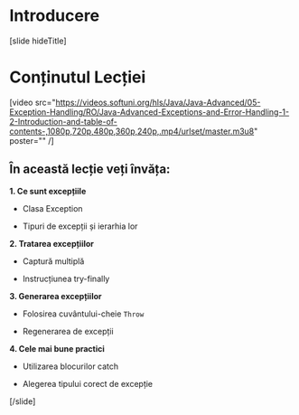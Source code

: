 # Introducere

[slide hideTitle]

# Conținutul Lecției

[video src="https://videos.softuni.org/hls/Java/Java-Advanced/05-Exception-Handling/RO/Java-Advanced-Exceptions-and-Error-Handling-1-2-Introduction-and-table-of-contents-,1080p,720p,480p,360p,240p,.mp4/urlset/master.m3u8" poster="" /]

## În această lecție veți învăța:

**1. Ce sunt excepțiile**

- Clasa Exception

- Tipuri de excepții și ierarhia lor

**2. Tratarea excepțiilor**

- Captură multiplă

- Instrucțiunea try-finally

**3. Generarea excepțiilor**

- Folosirea cuvântului-cheie `Throw`

- Regenerarea de excepții

**4. Cele mai bune practici**

- Utilizarea blocurilor catch

- Alegerea tipului corect de excepție

[/slide]
